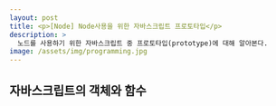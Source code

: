 ```yaml
---
layout: post
title: <p>[Node] Node사용을 위한 자바스크립트 프로토타입</p>
description: >
  노드를 사용하기 위한 자바스크립트 중 프로토타입(prototype)에 대해 알아본다.
image: /assets/img/programming.jpg
---
```

<head>
  <link rel="stylesheet" type="text/css" href="../../assets/css/obsidian.css" />
</head>

<h2>자바스크립트의 객체와 함수</h2>

